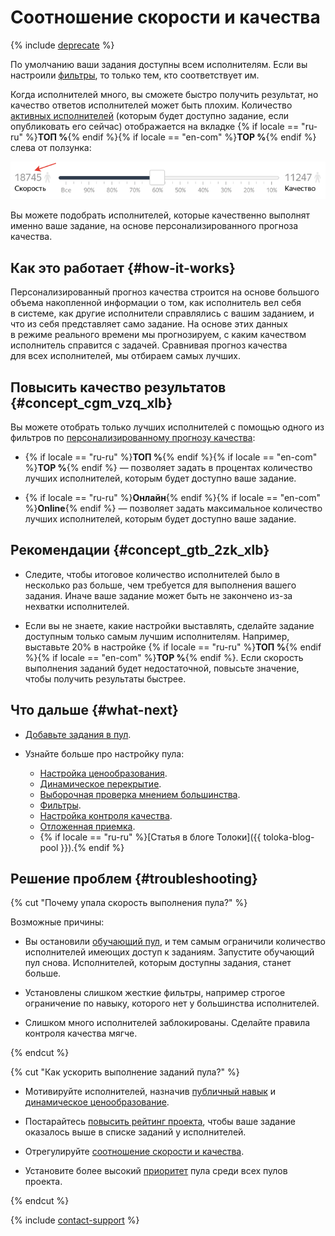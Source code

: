 # Соотношение скорости и качества

{% include [deprecate](../../_includes/deprecate.md) %}

По умолчанию ваши задания доступны всем исполнителям. Если вы настроили [фильтры](filters.md), то только тем, кто соответствует им.

Когда исполнителей много, вы сможете быстро получить результат, но качество ответов исполнителей может быть плохим. Количество [активных исполнителей](../../glossary.md#active-tolokers) (которым будет доступно задание, если опубликовать его сейчас) отображается на вкладке {% if locale == "ru-ru" %}**ТОП %**{% endif %}{% if locale == "en-com" %}**TOP %**{% endif %} слева от ползунка:

![](../_images/location-job/adjust_percentage.png)

Вы можете подобрать исполнителей, которые качественно выполнят именно ваше задание, на основе персонализированного прогноза качества.

## Как это работает {#how-it-works}

Персонализированный прогноз качества строится на основе большого объема накопленной информации о том, как исполнитель вел себя в системе, как другие исполнители справлялись с вашим заданием, и что из себя представляет само задание. На основе этих данных в режиме реального времени мы прогнозируем, с каким качеством исполнитель справится с задачей. Сравнивая прогноз качества для всех исполнителей, мы отбираем самых лучших.

## Повысить качество результатов {#concept_cgm_vzq_xlb}

Вы можете отобрать только лучших исполнителей с помощью одного из фильтров по [персонализированному прогнозу качества](../../glossary.md#personilized-quality-forecast):

- {% if locale == "ru-ru" %}**ТОП %**{% endif %}{% if locale == "en-com" %}**TOP %**{% endif %} — позволяет задать в процентах количество лучших исполнителей, которым будет доступно ваше задание.

- {% if locale == "ru-ru" %}**Онлайн**{% endif %}{% if locale == "en-com" %}**Online**{% endif %} — позволяет задать максимальное количество лучших исполнителей, которым будет доступно ваше задание.

## Рекомендации {#concept_gtb_2zk_xlb}

- Следите, чтобы итоговое количество исполнителей было в несколько раз больше, чем требуется для выполнения вашего задания. Иначе ваше задание может быть не закончено из-за нехватки исполнителей.

- Если вы не знаете, какие настройки выставлять, сделайте задание доступным только самым лучшим исполнителям. Например, выставьте 20% в настройке {% if locale == "ru-ru" %}**ТОП %**{% endif %}{% if locale == "en-com" %}**TOP %**{% endif %}. Если скорость выполнения заданий будет недостаточной, повысьте значение, чтобы получить результаты быстрее.

## Что дальше {#what-next}

- [Добавьте задания в пул](pool.md).
- Узнайте больше про настройку пула:

    - [Настройка ценообразования](dynamic-pricing.md).
    - [Динамическое перекрытие](dynamic-overlap.md).
    - [Выборочная проверка мнением большинства](selective-mvote.md).
    - [Фильтры](filters.md).
    - [Настройка контроля качества](qa-pool-settings.md).
    - [Отложенная приемка](offline-accept.md).
    - {% if locale == "ru-ru" %}[Статья в блоге Толоки]({{ toloka-blog-pool }}).{% endif %}

## Решение проблем {#troubleshooting}

{% cut "Почему упала скорость выполнения пула?" %}

Возможные причины:

- Вы остановили [обучающий пул](../../glossary.md#training-pool), и тем самым ограничили количество исполнителей имеющих доступ к заданиям. Запустите обучающий пул снова. Исполнителей, которым доступны задания, станет больше.

- Установлены слишком жесткие фильтры, например строгое ограничение по навыку, которого нет у большинства исполнителей.

- Слишком много исполнителей заблокированы. Сделайте правила контроля качества мягче.

{% endcut %}

{% cut "Как ускорить выполнение заданий пула?" %}

- Мотивируйте исполнителей, назначив [публичный навык](nav-create.md#public) и [динамическое ценообразование](dynamic-pricing.md).

- Постарайтесь [повысить рейтинг проекта](project_rating_stat.md), чтобы ваше задание оказалось выше в списке заданий у исполнителей.

- Отрегулируйте [соотношение скорости и качества](adjust.md).

- Установите более высокий [приоритет](pool_poolparams.md#priority) пула среди всех пулов проекта.

{% endcut %}

{% include [contact-support](../_includes/contact-support.md) %}
